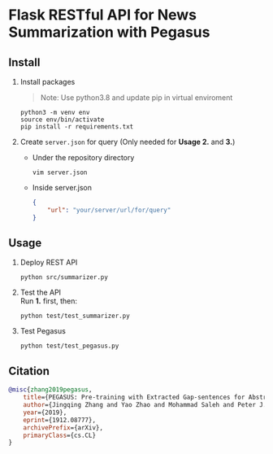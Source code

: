 # Flask RESTful API for News Summarization with Pegasus

## Install
1. Install packages

    > Note: Use python3.8 and update pip in virtual enviroment
    ```console
    python3 -m venv env
    source env/bin/activate
    pip install -r requirements.txt
    ```
2. Create `server.json` for query (Only needed for **Usage 2.** and **3.**)
    * Under the repository directory
        ```console
        vim server.json
        ```
    
    * Inside server.json
        ```json
        {
            "url": "your/server/url/for/query"
        }
        ```

## Usage
1. Deploy REST API
    ```console
    python src/summarizer.py
    ```
2. Test the API\
    Run **1.** first, then:
    ```console
    python test/test_summarizer.py
    ```
3. Test Pegasus
    ```console
    python test/test_pegasus.py
    ```

## Citation
```bibtex
@misc{zhang2019pegasus,
    title={PEGASUS: Pre-training with Extracted Gap-sentences for Abstractive Summarization},
    author={Jingqing Zhang and Yao Zhao and Mohammad Saleh and Peter J. Liu},
    year={2019},
    eprint={1912.08777},
    archivePrefix={arXiv},
    primaryClass={cs.CL}
}
```
